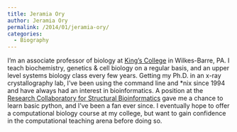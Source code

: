 ```yaml
---
title: Jeramia Ory
author: Jeramia Ory
permalink: /2014/01/jeramia-ory/
categories:
  - Biography
---
```

I&#8217;m an associate professor of biology at <a title="King's College" href="http://www.kings.edu" target="_blank">King&#8217;s College</a> in Wilkes-Barre, PA. I teach biochemistry, genetics & cell biology on a regular basis, and an upper level systems biology class every few years. Getting my Ph.D. in an x-ray crystallography lab, I&#8217;ve been using the command line and *nix since 1994 and have always had an interest in bioinformatics. A position at the <a title="RCSB" href="http://home.rcsb.org" target="_blank">Research Collaboratory for Structural Bioinformatics</a> gave me a chance to learn basic python, and I&#8217;ve been a fan ever since. I eventually hope to offer a computational biology course at my college, but want to gain confidence in the computational teaching arena before doing so.

